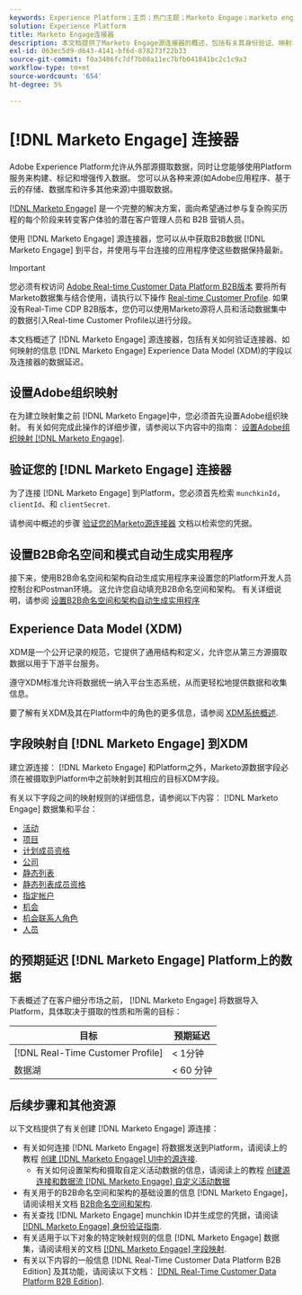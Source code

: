 ```yaml
---
keywords: Experience Platform；主页；热门主题；Marketo Engage；marketo engage；marketo
solution: Experience Platform
title: Marketo Engage连接器
description: 本文档提供了Marketo Engage源连接器的概述，包括有关其身份验证、映射和数据延迟的信息。
exl-id: 063ec5d9-d643-4141-bf6d-878273f22b33
source-git-commit: f0a3486fc7df7b08a11ec7bfb041841bc2c1c9a3
workflow-type: tm+mt
source-wordcount: '654'
ht-degree: 5%

---
```


# [!DNL Marketo Engage] 连接器

Adobe Experience Platform允许从外部源摄取数据，同时让您能够使用Platform服务来构建、标记和增强传入数据。 您可以从各种来源(如Adobe应用程序、基于云的存储、数据库和许多其他来源)中摄取数据。

[[!DNL Marketo Engage]](https://www.marketo.com/software/) 是一个完整的解决方案，面向希望通过参与复杂购买历程的每个阶段来转变客户体验的潜在客户管理人员和 B2B 营销人员。

使用 [!DNL Marketo Engage] 源连接器，您可以从中获取B2B数据 [!DNL Marketo Engage] 到平台，并使用与平台连接的应用程序使这些数据保持最新。

>[!IMPORTANT]
>
>您必须有权访问 [Adobe Real-time Customer Data Platform B2B版本](../../../../rtcdp/b2b-overview.md) 要将所有Marketo数据集与结合使用，请执行以下操作 [Real-time Customer Profile](../../../../profile/home.md). 如果没有Real-Time CDP B2B版本，您仍可以使用Marketo源将人员和活动数据集中的数据引入Real-time Customer Profile以进行分段。

本文档概述了 [!DNL Marketo Engage] 源连接器，包括有关如何验证连接器、如何映射的信息 [!DNL Marketo Engage] Experience Data Model (XDM)的字段以及连接器的数据延迟。

## 设置Adobe组织映射

在为建立映射集之前 [!DNL Marketo Engage]中，您必须首先设置Adobe组织映射。 有关如何完成此操作的详细步骤，请参阅以下内容中的指南： [设置Adobe组织映射 [!DNL Marketo Engage]](https://experienceleague.adobe.com/docs/marketo/using/product-docs/core-marketo-concepts/miscellaneous/set-up-adobe-organization-mapping.html).

## 验证您的 [!DNL Marketo Engage] 连接器

为了连接 [!DNL Marketo Engage] 到Platform，您必须首先检索 `munchkinId`， `clientId`、和 `clientSecret`.

请参阅中概述的步骤 [验证您的Marketo源连接器](./marketo-auth.md) 文档以检索您的凭据。

## 设置B2B命名空间和模式自动生成实用程序

接下来，使用B2B命名空间和架构自动生成实用程序来设置您的Platform开发人员控制台和Postman环境。 这允许您自动填充B2B命名空间和架构。 有关详细说明，请参阅 [设置B2B命名空间和架构自动生成实用程序](./marketo-namespaces.md)

## Experience Data Model (XDM)

XDM是一个公开记录的规范，它提供了通用结构和定义，允许您从第三方源摄取数据以用于下游平台服务。

遵守XDM标准允许将数据统一纳入平台生态系统，从而更轻松地提供数据和收集信息。

要了解有关XDM及其在Platform中的角色的更多信息，请参阅 [XDM系统概述](../../../../xdm/home.md).

## 字段映射自 [!DNL Marketo Engage] 到XDM

建立源连接： [!DNL Marketo Engage] 和Platform之外，Marketo源数据字段必须在被摄取到Platform中之前映射到其相应的目标XDM字段。

有关以下字段之间的映射规则的详细信息，请参阅以下内容： [!DNL Marketo Engage] 数据集和平台：

* [活动](../mapping/marketo.md#activities)
* [项目](../mapping/marketo.md#programs)
* [计划成员资格](../mapping/marketo.md#program-memberships)
* [公司](../mapping/marketo.md#companies)
* [静态列表](../mapping/marketo.md#static-lists)
* [静态列表成员资格](../mapping/marketo.md#static-list-memberships)
* [指定帐户](../mapping/marketo.md#named-accounts)
* [机会](../mapping/marketo.md#opportunities)
* [机会联系人角色](../mapping/marketo.md#opportunity-contact-roles)
* [人员](../mapping/marketo.md#persons)

## 的预期延迟 [!DNL Marketo Engage] Platform上的数据

下表概述了在客户细分市场之前， [!DNL Marketo Engage] 将数据导入Platform，具体取决于摄取的性质和所需的目标：

| 目标 | 预期延迟 |
| ----------- | ---------------- |
| [!DNL Real-Time Customer Profile] | &lt; 1分钟 |
| 数据湖 | &lt; 60 分钟 |

## 后续步骤和其他资源

以下文档提供了有关创建 [!DNL Marketo Engage] 源连接：

* 有关如何连接 [!DNL Marketo Engage] 将数据发送到Platform，请阅读上的教程 [创建 [!DNL Marketo Engage] UI中的源连接](../../../tutorials/ui/create/adobe-applications/marketo.md).
   * 有关如何设置架构和摄取自定义活动数据的信息，请阅读上的教程 [创建源连接和数据流 [!DNL Marketo Engage] 自定义活动数据](../../../tutorials/ui/create/adobe-applications/marketo-custom-activities.md)
* 有关用于的B2B命名空间和架构的基础设置的信息 [!DNL Marketo Engage]，请阅读相关文档 [B2B命名空间和架构](./marketo-namespaces.md).
* 有关查找 [!DNL Marketo Engage] munchkin ID并生成您的凭据，请阅读 [[!DNL Marketo Engage] 身份验证指南](./marketo-auth.md).
* 有关适用于以下对象的特定映射规则的信息 [!DNL Marketo Engage] 数据集，请阅读相关的文档 [[!DNL Marketo Engage] 字段映射](../mapping/marketo.md).
* 有关以下内容的一般信息 [!DNL Real-Time Customer Data Platform B2B Edition] 及其功能，请阅读以下文档： [[!DNL Real-Time Customer Data Platform B2B Edition]](../../../../rtcdp/b2b-overview.md).
